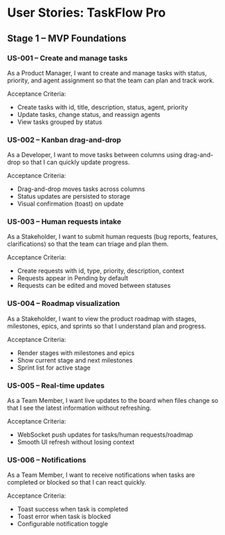 # User Stories: TaskFlow Pro

## Stage 1 – MVP Foundations

### US-001 – Create and manage tasks
As a Product Manager, I want to create and manage tasks with status, priority, and agent assignment so that the team can plan and track work.

Acceptance Criteria:
- Create tasks with id, title, description, status, agent, priority
- Update tasks, change status, and reassign agents
- View tasks grouped by status

### US-002 – Kanban drag-and-drop
As a Developer, I want to move tasks between columns using drag-and-drop so that I can quickly update progress.

Acceptance Criteria:
- Drag-and-drop moves tasks across columns
- Status updates are persisted to storage
- Visual confirmation (toast) on update

### US-003 – Human requests intake
As a Stakeholder, I want to submit human requests (bug reports, features, clarifications) so that the team can triage and plan them.

Acceptance Criteria:
- Create requests with id, type, priority, description, context
- Requests appear in Pending by default
- Requests can be edited and moved between statuses

### US-004 – Roadmap visualization
As a Stakeholder, I want to view the product roadmap with stages, milestones, epics, and sprints so that I understand plan and progress.

Acceptance Criteria:
- Render stages with milestones and epics
- Show current stage and next milestones
- Sprint list for active stage

### US-005 – Real-time updates
As a Team Member, I want live updates to the board when files change so that I see the latest information without refreshing.

Acceptance Criteria:
- WebSocket push updates for tasks/human requests/roadmap
- Smooth UI refresh without losing context

### US-006 – Notifications
As a Team Member, I want to receive notifications when tasks are completed or blocked so that I can react quickly.

Acceptance Criteria:
- Toast success when task is completed
- Toast error when task is blocked
- Configurable notification toggle
